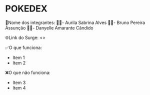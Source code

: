# POKEDEX

🤝Nome dos integrantes: 
👩‍💻- Aurila Sabrina Alves
👨‍💻- Bruno Pereira Assunção
👩‍💻- Danyelle Amarante Cândido

🌐Link do Surge: <<link do surge>>

✅O que funciona:
- Item 1
- Item 2

❌O que não funciona: 
- Item 3
- Item 4
